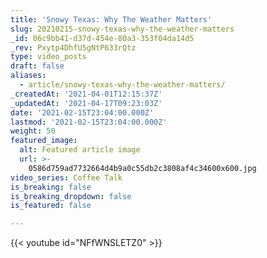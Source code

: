 ```yaml
---
title: 'Snowy Texas: Why The Weather Matters'
slug: 20210215-snowy-texas-why-the-weather-matters
_id: 06c9bb41-d37d-454e-80a3-353f04da14d5
_rev: Pxytp4DhfU5gNtP633rQtz
type: video_posts
draft: false
aliases:
  - article/snowy-texas-why-the-weather-matters/
_createdAt: '2021-04-01T12:15:37Z'
_updatedAt: '2021-04-17T09:23:03Z'
date: '2021-02-15T23:04:00.000Z'
lastmod: '2021-02-15T23:04:00.000Z'
weight: 50
featured_image:
  alt: Featured article image
  url: >-
    0586d759ad7732664d4b9a0c55db2c3808af4c34600x600.jpg
video_series: Coffee Talk
is_breaking: false
is_breaking_dropdown: false
is_featured: false

---
```

{{< youtube id="NFfWNSLETZ0" >}}